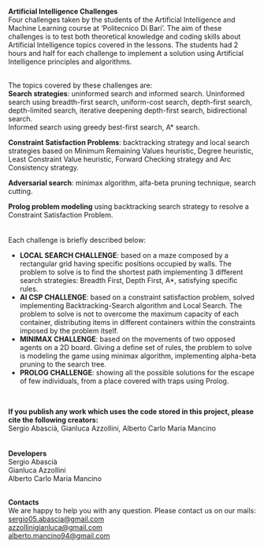 **Artificial Intelligence Challenges** </br>
Four challenges taken by the students of the Artificial Intelligence and Machine Learning course at ‘Politecnico Di Bari’. 
The aim of these challenges is to test both theoretical knowledge and coding skills about Artificial Intelligence topics covered in the lessons. 
The students had 2 hours and half for each challenge to implement a solution using Artificial Intelligence principles and algorithms. <br/>
<br/>

The topics covered by these challenges are:<br/>
**Search strategies**: uninformed search and informed search.
Uninformed search using breadth-first search, uniform-cost search, depth-first search, depth-limited search, iterative deepening depth-first search, bidirectional search.  
Informed search using greedy best-first search, A* search.

**Constraint Satisfaction Problems**: backtracking strategy and local search strategies based on Minimum Remaining Values heuristic, Degree heuristic, Least Constraint Value heuristic, Forward Checking strategy and Arc Consistency strategy.

**Adversarial search**: minimax algorithm, alfa-beta pruning technique, search cutting.

**Prolog problem modeling** using backtracking search strategy to resolve a Constraint Satisfaction Problem. <br/>
<br/>
<br/>
Each challenge is briefly described below:<br/>
- **LOCAL SEARCH CHALLENGE**: based on a maze composed by a rectangular grid having specific positions occupied by walls. The problem to solve is to find the shortest path implementing 3 different search strategies: Breadth First, Depth First, A*, satisfying specific rules.
- **AI CSP CHALLENGE**: based on a constraint satisfaction problem, solved implementing Backtracking-Search algorithm and Local Search. The problem to solve is not to overcome the maximum capacity of each container, distributing items in different containers within the constraints imposed by the problem itself.
- **MINIMAX CHALLENGE**: based on the movements of two opposed agents on a 2D board. Giving a define set of rules, the problem to solve is modeling the game using minimax algorithm, implementing alpha-beta pruning to the search tree.
- **PROLOG CHALLENGE**: showing all the possible solutions for the escape of few individuals, from a place covered with traps using Prolog.
<br/>

**If you publish any work which uses the code stored in this project, please cite the following creators:** <br/>
Sergio Abascià, Gianluca Azzollini, Alberto Carlo  Maria Mancino <br/>
<br/>
<br/>
**Developers** <br/>
Sergio Abascià  <br/>
Gianluca Azzollini <br/>
Alberto Carlo Maria Mancino <br/>
<br/>

**Contacts** <br/>
We are happy to help you with any question. Please contact us on our mails: <br/>
sergio05.abascia@gmail.com <br/>
azzollinigianluca@gmail.com <br/>
alberto.mancino94@gmail.com <br/>
<br/>
